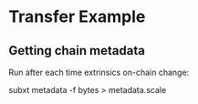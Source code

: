 # Transfer Example

## Getting chain metadata
Run after each time extrinsics on-chain change:

subxt metadata -f bytes > metadata.scale